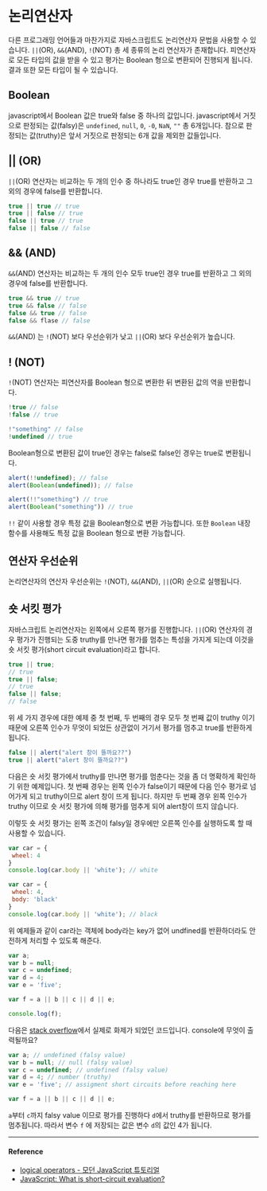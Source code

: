 # 논리연산자

다른 프로그래밍 언어들과 마찬가지로 자바스크립트도 논리연산자 문법을 사용할 수 있습니다. `||`(OR), `&&`(AND), `!`(NOT) 총 세 종류의 논리 연산자가 존재합니다. 피연산자로 모든 타입의 값을 받을 수 있고 평가는 Boolean 형으로 변환되어 진행되게 됩니다. 결과 또한 모든 타입이 될 수 있습니다.

## Boolean

javascript에서 Boolean 값은 true와 false 중 하나의 값입니다. javascript에서 거짓으로 판정되는 값(falsy)은 `undefined`, `null`, `0`, `-0`, `NaN`, `""` 총 6개입니다. 참으로 판정되는 값(truthy)은 앞서 거짓으로 판정되는 6개 값을 제외한 값들입니다.

## || (OR)

`||`(OR) 연산자는 비교하는 두 개의 인수 중 하나라도 true인 경우 true를 반환하고 그 외의 경우에 false를 반환합니다.

```javascript
true || true // true
true || false // true
false || true // true
false || false // false
```

## && (AND)

`&&`(AND) 연산자는 비교하는 두 개의 인수 모두 true인 경우 true를 반환하고 그 외의 경우에 false를 반환합니다.

```javascript
true && true // true
true && false // false
false && true // false
false && flase // false
```

`&&`(AND) 는 `!`(NOT) 보다 우선순위가 낮고 `||`(OR) 보다 우선순위가 높습니다.

## ! (NOT)

`!`(NOT) 연산자는 피연산자를 Boolean 형으로 변환한 뒤 변환된 값의 역을 반환합니다.

```javascript
!true // false
!false // true

!"something" // false
!undefined // true
```

Boolean형으로 변환된 값이 true인 경우는 false로 false인 경우는 true로 변환됩니다.

```javascript
alert(!!undefined); // false
alert(Boolean(undefined)); // false

alert(!!"something") // true
alert(Boolean("something")) // true
```

`!!` 같이 사용할 경우 특정 값을 Boolean형으로 변환 가능합니다. 또한 `Boolean` 내장 함수를 사용해도 특정 값을 Boolean 형으로 변환 가능합니다.

## 연산자 우선순위

논리연산자의 연산자 우선순위는 `!`(NOT),  `&&`(AND), `||`(OR) 순으로 실행됩니다.

## 숏 서킷 평가

자바스크립트 논리연산자는 왼쪽에서 오른쪽 평가를 진행합니다. `||`(OR) 연산자의 경우 평가가 진행되는 도중 truthy를 만나면 평가를 멈추는 특성을 가지게 되는데 이것을 숏 서킷 평가(short circuit evaluation)라고 합니다.

```javascript
true || true;
// true
true || false;
// true
false || false;
// false
```

위 세 가지 경우에 대한 예제 중 첫 번째, 두 번째의 경우 모두 첫 번째 값이 truthy 이기 때문에 오른쪽 인수가 무엇이 되었든 상관없이 거기서 평가를 멈추고 true를 반환하게 됩니다.

```javascript
false || alert("alert 창이 뜰까요??")
true || alert("alert 창이 뜰까요??")
```

다음은 숏 서킷 평가에서 truthy를 만나면 평가를 멈춘다는 것을 좀 더 명확하게 확인하기 위한 예제입니다. 첫 번째 경우는 왼쪽 인수가 false이기 때문에 다음 인수 평가로 넘어가게 되고 truthy이므로 alert 창이 뜨게 됩니다. 하지만 두 번째 경우 왼쪽 인수가 truthy 이므로 숏 서킷 평가에 의해 평가를 멈추게 되어 alert창이 뜨지 않습니다.

이렇듯 숏 서킷 평가는 왼쪽 조건이 falsy일 경우에만 오른쪽 인수를 실행하도록 할 때 사용할 수 있습니다.

```javascript
var car = {
 wheel: 4
}
console.log(car.body || 'white'); // white
```

```javascript
var car = {
 wheel: 4,
 body: 'black'
}
console.log(car.body || 'white'); // black
```

위 예제들과 같이 car라는 객체에 body라는 key가 없어  undfined를 반환하더라도 안전하게 처리할 수 있도록 해준다.

```javascript
var a;
var b = null;
var c = undefined;
var d = 4;
var e = 'five';

var f = a || b || c || d || e;

console.log(f);
```

다음은 [stack overflow](https://stackoverflow.com/questions/2100758/javascript-or-variable-assignment-explanation)에서 실제로 화제가 되었던 코드입니다. console에 무엇이 출력될까요?

```javascript
var a; // undefined (falsy value)
var b = null; // null (falsy value)
var c = undefined; // undefined (falsy value)
var d = 4; // number (truthy)
var e = 'five'; // assigment short circuits before reaching here

var f = a || b || c || d || e;
```

`a`부터 `c`까지 falsy value 이므로 평가를 진행하다 `d`에서 truthy를 반환하므로 평가를 멈추됩니다. 따라서 변수 `f` 에 저장되는 값은 변수 `d`의 값인 4가 됩니다.

---

#### Reference
- [logical operators - 모던 JavaScript 튜토리얼](https://ko.javascript.info/logical-operators)
- [JavaScript: What is short-circuit evaluation?](https://codeburst.io/javascript-what-is-short-circuit-evaluation-ff22b2f5608c)
